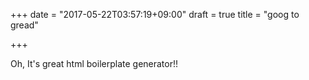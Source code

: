 +++
date = "2017-05-22T03:57:19+09:00"
draft = true
title = "goog to gread"

+++

Oh, It's great html boilerplate generator!!
